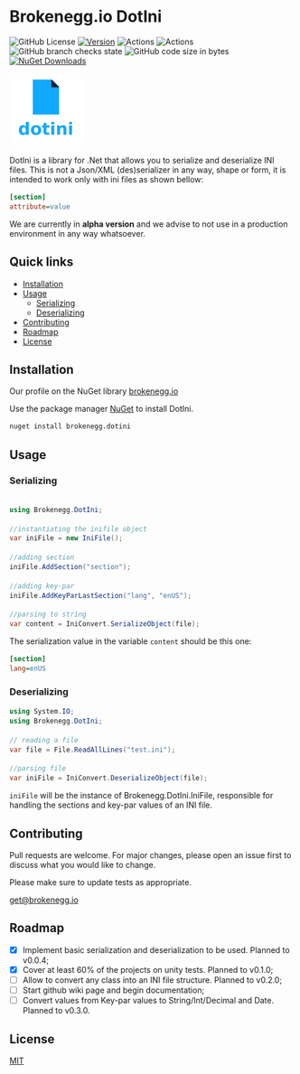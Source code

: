 # Brokenegg.io DotIni

![GitHub License](https://img.shields.io/github/license/brokenegg-io/Brokenegg.DotIni)
[![Version](https://img.shields.io/badge/version-0.1.0-brightgreen.svg)](https://semver.org)
![Actions](https://github.com/brokenegg-io/Brokenegg.DotIni/actions/workflows/ci.yml/badge.svg)
![Actions](https://github.com/brokenegg-io/Brokenegg.DotIni/actions/workflows/release.yml/badge.svg)
![GitHub branch checks state](https://img.shields.io/github/checks-status/brokenegg-io/Brokenegg.DotIni/dev)
![GitHub code size in bytes](https://img.shields.io/github/languages/code-size/brokenegg-io/Brokenegg.DotIni)
[![NuGet Downloads](https://img.shields.io/nuget/dt/Brokenegg.DotIni.svg)](https://www.nuget.org/packages/Brokenegg.DotIni/)

<img src="https://raw.githubusercontent.com/brokenegg-io/Brokenegg.DotIni/master/designs/dot_ini_transparent.png" alt="drawing" width="128"/>

DotIni is a library for .Net that allows you to serialize and deserialize INI files.
This is not a Json/XML (des)serializer in any way, shape or form, it is intended to work only with ini files as shown bellow:

```ini
[section]
attribute=value
```
We are currently in <strong>alpha version</strong> and we advise to not use in a production environment in any way whatsoever. 

## Quick links

* [Installation](#installation)
* [Usage](#usage)
    * [Serializing](#serializing)  
    * [Deserializing](#deserializing)
* [Contributing](#contributing)
* [Roadmap](#roadmap)
* [License](#license)

## Installation

Our profile on the NuGet library [brokenegg.io](https://www.nuget.org/profiles/brokenegg.io)

Use the package manager [NuGet](https://www.nuget.org/) to install DotIni.

```bash
nuget install brokenegg.dotini
```

## Usage


### Serializing

```csharp

using Brokenegg.DotIni;

//instantiating the inifile object
var iniFile = new IniFile();

//adding section
iniFile.AddSection("section");

//adding key-par
iniFile.AddKeyParLastSection("lang", "enUS");

//parsing to string
var content = IniConvert.SerializeObject(file);

```

The serialization value in the variable `content` should be this one:
```ini
[section]
lang=enUS
```

### Deserializing

```csharp
using System.IO;
using Brokenegg.DotIni;

// reading a file
var file = File.ReadAllLines("test.ini");

//parsing file
var iniFile = IniConvert.DeserializeObject(file);

```

`iniFile` will be the instance of Brokenegg.DotIni.IniFile, responsible for handling the sections and key-par values of an INI file.

## Contributing
Pull requests are welcome. For major changes, please open an issue first to discuss what you would like to change.

Please make sure to update tests as appropriate.

[get@brokenegg.io](mailto:get@brokenegg.io)

## Roadmap

- [x] Implement basic serialization and deserialization to be used. Planned to v0.0.4;
- [x] Cover at least 60% of the projects on unity tests. Planned to v0.1.0;
- [ ] Allow to convert any class into an INI file structure. Planned to v0.2.0;
- [ ] Start github wiki page and begin documentation;
- [ ] Convert values from Key-par values to String/Int/Decimal and Date. Planned to v0.3.0.

## License
[MIT](https://choosealicense.com/licenses/mit/)
